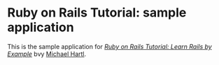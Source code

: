# Ruby on Rails Tutorial: sample application

This is the sample application for
[*Ruby on Rails Tutorial: Learn Rails by Example*](http://railstutorial.org/)
bvy [Michael Hartl](http://michaelhartl.com/).
